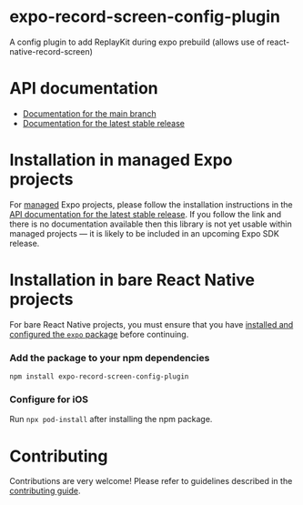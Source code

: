# expo-record-screen-config-plugin

A config plugin to add ReplayKit during expo prebuild (allows use of react-native-record-screen)

# API documentation

- [Documentation for the main branch](https://github.com/expo/expo/blob/main/docs/pages/versions/unversioned/sdk/record-screen-config-plugin.md)
- [Documentation for the latest stable release](https://docs.expo.dev/versions/latest/sdk/record-screen-config-plugin/)

# Installation in managed Expo projects

For [managed](https://docs.expo.dev/archive/managed-vs-bare/) Expo projects, please follow the installation instructions in the [API documentation for the latest stable release](#api-documentation). If you follow the link and there is no documentation available then this library is not yet usable within managed projects &mdash; it is likely to be included in an upcoming Expo SDK release.

# Installation in bare React Native projects

For bare React Native projects, you must ensure that you have [installed and configured the `expo` package](https://docs.expo.dev/bare/installing-expo-modules/) before continuing.

### Add the package to your npm dependencies

```
npm install expo-record-screen-config-plugin
```

### Configure for iOS

Run `npx pod-install` after installing the npm package.



# Contributing

Contributions are very welcome! Please refer to guidelines described in the [contributing guide]( https://github.com/expo/expo#contributing).
